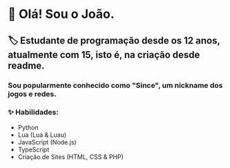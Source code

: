 # 👋 Olá! Sou o João.
## 🏷️ Estudante de programação desde os 12 anos, atualmente com 15, isto é, na criação desde readme.
### Sou popularmente conhecido como "Since", um nickname dos jogos e redes.

### ✨ Habilidades:
- Python
- Lua (Lua & Luau)
- JavaScript (Node.js)
- TypeScript
- Criação de Sites (HTML, CSS & PHP)
